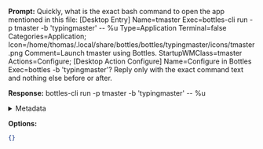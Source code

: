 **Prompt:**
Quickly, what is the exact bash command to open the app mentioned in this file: [Desktop Entry]
Name=tmaster
Exec=bottles-cli run -p tmaster -b 'typingmaster' -- %u
Type=Application
Terminal=false
Categories=Application;
Icon=/home/thomas/.local/share/bottles/bottles/typingmaster/icons/tmaster.png
Comment=Launch tmaster using Bottles.
StartupWMClass=tmaster
Actions=Configure;
[Desktop Action Configure]
Name=Configure in Bottles
Exec=bottles -b 'typingmaster'?
Reply only with the exact command text and nothing else before or after.

**Response:**
bottles-cli run -p tmaster -b 'typingmaster' -- %u

<details><summary>Metadata</summary>

- Duration: 1009 ms
- Datetime: 2023-07-20T12:41:34.718494
- Model: gpt-3.5-turbo-0613

</details>

**Options:**
```json
{}
```

